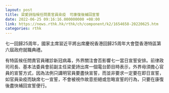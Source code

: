 ```yaml
---
layout: post
title: 梁愛詩指候任問責官員染疫　可康復後補回宣誓　
date: 2022-06-25 09:16:16.000000000 +08:00
link: https://news.rthk.hk/rthk/ch/component/k2/1654658-20220625.htm
categories: rthk
---
```


七一回歸25周年，國家主席習近平將出席慶祝香港回歸25周年大會暨香港特區第六屆政府就職典禮。

有特區候任問責官員確診新冠病毒，外界關注會否影響七一當日宣誓安排。前律政司司長、基本法委員會前副主任梁愛詩出席一個電台節目時表示，外界毋須擔心官員的宣誓方式，因為法例只講明官員要盡快宣誓，而並非要求一定要在即日宣誓，如官員染疫而缺席七一宣誓，不會被視作故意拒絕或忽略宣誓的行為，只要在康復後盡快補回宣誓便行。
